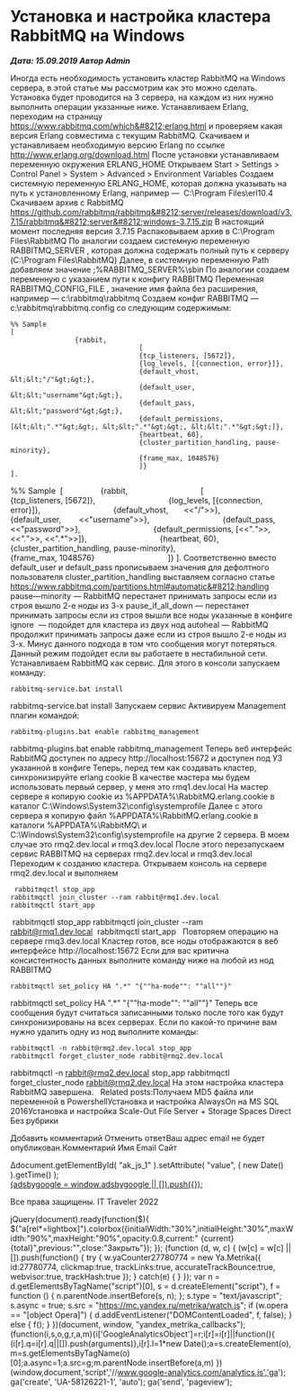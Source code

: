 # Установка и настройка кластера RabbitMQ на Windows                	  
***Дата: 15.09.2019 Автор Admin***

Иногда есть необходимость установить кластер RabbitMQ на Windows сервера, в этой статье мы рассмотрим как это можно сделать.
Установка будет проводится на 3 сервера, на каждом из них нужно выполнить операции указанные ниже.
Устанавливаем Erlang, переходим на страницу https://www.rabbitmq.com/which&#8212;erlang.html и проверяем какая версия Erlang совместима с текущим RabbitMQ.
Скачиваем и устанавливаем необходимую версию Erlang по ссылке http://www.erlang.org/download.html
После установки устанавливаем переменную окружения ERLANG_HOME
Открываем Start &gt; Settings &gt; Control Panel &gt; System &gt; Advanced &gt; Environment Variables
Создаем системную переменную ERLANG_HOME, которая должна указывать на путь к установленному Erlang, например &#8212;  C:\Program Files\erl10.4
Скачиваем архив с RabbitMQ https://github.com/rabbitmq/rabbitmq&#8212;server/releases/download/v3.7.15/rabbitmq&#8212;server&#8212;windows-3.7.15.zip
В настоящий момент последняя версия 3.7.15
Распаковываем архив в C:\Program Files\RabbitMQ
По аналогии создаем системную переменную  RABBITMQ_SERVER , которая должна содержать полный путь к серверу (C:\Program Files\RabbitMQ)
Далее, в системную переменную Path добавляем значение ;%RABBITMQ_SERVER%\sbin
По аналогии создаем переменную с указанием пути к конфигу RABBITMQ
Переменная RABBITMQ_CONFIG_FILE , значение имя файла без расширения, например &#8212; c:\rabbitmq\rabbitmq
Создаем конфиг RABBITMQ &#8212; c:\rabbitmq\rabbitmq.config со следующим содержимым:
 
```
%% Sample
[
                {rabbit,
                                [
                                {tcp_listeners, [5672]},
                                {log_levels, [{connection, error}]},
                                {default_vhost,       &lt;&lt;"/"&gt;&gt;},
                                {default_user,        &lt;&lt;"username"&gt;&gt;},
                                {default_pass,        &lt;&lt;"password"&gt;&gt;},
                                {default_permissions, [&lt;&lt;".*"&gt;&gt;, &lt;&lt;".*"&gt;&gt;, &lt;&lt;".*"&gt;&gt;]},
                                {heartbeat, 60},
                                {cluster_partition_handling, pause-minority},
                                {frame_max, 1048576}
                                ]}
].
```
%% Sample&nbsp;&nbsp;[&nbsp;                {rabbit,&nbsp;                                [&nbsp;                                {tcp_listeners, [5672]},&nbsp;                                {log_levels, [{connection, error}]},&nbsp;                                {default_vhost,       &lt;&lt;"/"&gt;&gt;},&nbsp;                                {default_user,        &lt;&lt;"username"&gt;&gt;},&nbsp;                                {default_pass,        &lt;&lt;"password"&gt;&gt;},&nbsp;                                {default_permissions, [&lt;&lt;".*"&gt;&gt;, &lt;&lt;".*"&gt;&gt;, &lt;&lt;".*"&gt;&gt;]},&nbsp;                                {heartbeat, 60},&nbsp;                                {cluster_partition_handling, pause-minority},&nbsp;                                {frame_max, 1048576}&nbsp;                                ]}&nbsp;].
Соответственно вместо default_user и default_pass прописываем значения для дефолтного пользователя
cluster_partition_handling выставляем согласно статье https://www.rabbitmq.com/partitions.html#automatic&#8212;handling
pause&#8212;minority &#8212;  RabbitMQ перестанет принимать запросы если из строя вышло 2-е ноды из 3-х
pause_if_all_down &#8212; перестанет принимать запросы если из строя вышли все ноды указанные в конфиге 
ignore  &#8212; подойдет для кластера из двух нод
autoheal &#8212; RabbitMQ продолжит принимать запросы даже если из строя вышло 2-е ноды из 3-х. Минус данного подхода в том что сообщения могут потеряться. Данный режим подойдет если вы работаете в нестабильной сети.
 
Устанавливаем RabbitMQ как сервис. 
Для этого в консоли запускаем команду:
```
rabbitmq-service.bat install
```
rabbitmq-service.bat install
Запускаем сервис
Активируем Management плагин командой:
```
rabbitmq-plugins.bat enable rabbitmq_management
```
rabbitmq-plugins.bat enable rabbitmq_management
Теперь веб интерфейс RabbitMQ доступен по адресу http://localhost:15672 и доступен под УЗ указанной в конфиге
Теперь, перед тем как создавать кластер, синхронизируйте erlang cookie
В качестве мастера мы будем использовать первый сервер, у меня это rmq1.dev.local
На мастер сервере я копирую cookie из %APPDATA%\RabbitMQ\.erlang.cookie в каталог C:\Windows\System32\config\systemprofile
Далее с этого сервера я копирую файл %APPDATA%\RabbitMQ\.erlang.cookie в каталоги %APPDATA%\RabbitMQ\ и C:\Windows\System32\config\systemprofile на другие 2 сервера. 
В моем случае это rmq2.dev.local и rmq3.dev.local
После этого перезапускаем сервис RABBITMQ на серверах rmq2.dev.local и rmq3.dev.local
&nbsp;
Переходим к созданию кластера.
Открываем консоль на сервере rmq2.dev.local и выполняем 
```
 rabbitmqctl stop_app
rabbitmqctl join_cluster --ram rabbit@rmq1.dev.local
rabbitmqctl start_app
```
 rabbitmqctl stop_app&nbsp;rabbitmqctl join_cluster --ram rabbit@rmq1.dev.local&nbsp;&nbsp;rabbitmqctl start_app
&nbsp;
Повторяем операцию на сервере rmq3.dev.local
Кластер готов, все ноды отображаются в веб интерфейсе http://localhost:15672
Если для вас критична консистентность данных выполните команду ниже на любой из нод RABBITMQ
```
rabbitmqctl set_policy HA ".*" "{""ha-mode"": ""all""}"
```
rabbitmqctl set_policy HA ".*" "{""ha-mode"": ""all""}"
Теперь все сообщения будут считаться записанными только после того как будут синхронизированы на всех серверах.
Если по какой-то причине вам нужно удалить одну из нод выполните команды:
```
rabbitmqctl -n rabbit@rmq2.dev.local stop_app
rabbitmqctl forget_cluster_node rabbit@rmq2.dev.local
```
rabbitmqctl -n rabbit@rmq2.dev.local stop_app&nbsp;rabbitmqctl forget_cluster_node rabbit@rmq2.dev.local
На этом настройка кластера RabbitMQ завершена.
&nbsp;
Related posts:Получаем MD5 файла или переменной в PowershellУстановка и настройка AlwaysOn на MS SQL 2016Установка и настройка Scale-Out File Server + Storage Spaces Direct
 Без рубрики 
   
                        
Добавить комментарий Отменить ответВаш адрес email не будет опубликован.Комментарий Имя 
Email 
Сайт 
 
&#916;document.getElementById( "ak_js_1" ).setAttribute( "value", ( new Date() ).getTime() );	
<ins class="adsbygoogle"
style="display:block"
data-ad-client="ca-pub-1890562251101921"
data-ad-slot="9117958896"
data-ad-format="auto">
(adsbygoogle = window.adsbygoogle || []).push({});
  
Все права защищены. IT Traveler 2022 
                            
jQuery(document).ready(function($){
$("a[rel*=lightbox]").colorbox({initialWidth:"30%",initialHeight:"30%",maxWidth:"90%",maxHeight:"90%",opacity:0.8,current:" {current}  {total}",previous:"",close:"Закрыть"});
});
(function (d, w, c) {
(w[c] = w[c] || []).push(function() {
try {
w.yaCounter27780774 = new Ya.Metrika({
id:27780774,
clickmap:true,
trackLinks:true,
accurateTrackBounce:true,
webvisor:true,
trackHash:true
});
} catch(e) { }
});
var n = d.getElementsByTagName("script")[0],
s = d.createElement("script"),
f = function () { n.parentNode.insertBefore(s, n); };
s.type = "text/javascript";
s.async = true;
s.src = "https://mc.yandex.ru/metrika/watch.js";
if (w.opera == "[object Opera]") {
d.addEventListener("DOMContentLoaded", f, false);
} else { f(); }
})(document, window, "yandex_metrika_callbacks");
(function(i,s,o,g,r,a,m){i['GoogleAnalyticsObject']=r;i[r]=i[r]||function(){
(i[r].q=i[r].q||[]).push(arguments)},i[r].l=1*new Date();a=s.createElement(o),
m=s.getElementsByTagName(o)[0];a.async=1;a.src=g;m.parentNode.insertBefore(a,m)
})(window,document,'script','//www.google-analytics.com/analytics.js','ga');
ga('create', 'UA-58126221-1', 'auto');
ga('send', 'pageview');
